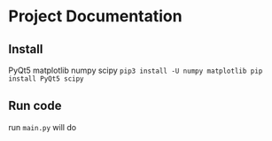 # Project Documentation

## Install
PyQt5
matplotlib
numpy
scipy
`pip3 install -U numpy matplotlib pip install PyQt5 scipy`

## Run code
run `main.py` will do